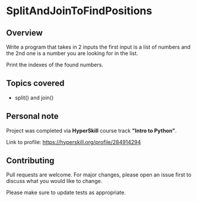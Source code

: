 # SplitAndJoinToFindPositions

## Overview
Write a program that takes in 2 inputs the first input is a list of numbers and the 2nd one is a number you are looking for in the list. 

Print the indexes of the found numbers.

## Topics covered
- split() and join()

## Personal note
Project was completed via **HyperSkill** course track **"Intro to Python"**. 

Link to profile: https://hyperskill.org/profile/284914294

## Contributing 
Pull requests are welcome. For major changes, please open an issue first to discuss what you would like to change.

Please make sure to update tests as appropriate.
